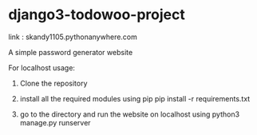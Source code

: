 # django3-todowoo-project

link : skandy1105.pythonanywhere.com

A simple password generator website

For localhost usage:

1. Clone the repository 

2. install all the required modules using pip
pip install -r requirements.txt

3. go to the directory and run the website on localhost using
python3 manage.py runserver
